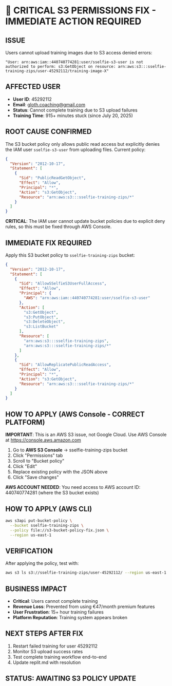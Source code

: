 # 🚨 CRITICAL S3 PERMISSIONS FIX - IMMEDIATE ACTION REQUIRED

## ISSUE
Users cannot upload training images due to S3 access denied errors:
```
"User: arn:aws:iam::440740774281:user/sselfie-s3-user is not authorized to perform: s3:GetObject on resource: arn:aws:s3:::sselfie-training-zips/user-45292112/training-image-X"
```

## AFFECTED USER
- **User ID**: 45292112
- **Email**: gloth.coaching@gmail.com  
- **Status**: Cannot complete training due to S3 upload failures
- **Training Time**: 915+ minutes stuck (since July 20, 2025)

## ROOT CAUSE CONFIRMED
The S3 bucket policy only allows public read access but explicitly denies the IAM user `sselfie-s3-user` from uploading files. Current policy:
```json
{
  "Version": "2012-10-17",
  "Statement": [
    {
      "Sid": "PublicReadGetObject",
      "Effect": "Allow",
      "Principal": "*",
      "Action": "s3:GetObject",
      "Resource": "arn:aws:s3:::sselfie-training-zips/*"
    }
  ]
}
```

**CRITICAL**: The IAM user cannot update bucket policies due to explicit deny rules, so this must be fixed through AWS Console.

## IMMEDIATE FIX REQUIRED
Apply this S3 bucket policy to `sselfie-training-zips` bucket:

```json
{
  "Version": "2012-10-17",
  "Statement": [
    {
      "Sid": "AllowSSelfieS3UserFullAccess",
      "Effect": "Allow",
      "Principal": {
        "AWS": "arn:aws:iam::440740774281:user/sselfie-s3-user"
      },
      "Action": [
        "s3:GetObject",
        "s3:PutObject", 
        "s3:DeleteObject",
        "s3:ListBucket"
      ],
      "Resource": [
        "arn:aws:s3:::sselfie-training-zips",
        "arn:aws:s3:::sselfie-training-zips/*"
      ]
    },
    {
      "Sid": "AllowReplicatePublicReadAccess",
      "Effect": "Allow", 
      "Principal": "*",
      "Action": "s3:GetObject",
      "Resource": "arn:aws:s3:::sselfie-training-zips/*"
    }
  ]
}
```

## HOW TO APPLY (AWS Console - CORRECT PLATFORM)
**IMPORTANT**: This is an AWS S3 issue, not Google Cloud. Use AWS Console at https://console.aws.amazon.com

1. Go to **AWS S3 Console** → sselfie-training-zips bucket
2. Click "Permissions" tab
3. Scroll to "Bucket policy" 
4. Click "Edit"
5. Replace existing policy with the JSON above
6. Click "Save changes"

**AWS ACCOUNT NEEDED**: You need access to AWS account ID: 440740774281 (where the S3 bucket exists)

## HOW TO APPLY (AWS CLI)
```bash
aws s3api put-bucket-policy \
  --bucket sselfie-training-zips \
  --policy file://s3-bucket-policy-fix.json \
  --region us-east-1
```

## VERIFICATION
After applying the policy, test with:
```bash
aws s3 ls s3://sselfie-training-zips/user-45292112/ --region us-east-1
```

## BUSINESS IMPACT
- **Critical**: Users cannot complete training 
- **Revenue Loss**: Prevented from using €47/month premium features
- **User Frustration**: 15+ hour training failures
- **Platform Reputation**: Training system appears broken

## NEXT STEPS AFTER FIX
1. Restart failed training for user 45292112
2. Monitor S3 upload success rates
3. Test complete training workflow end-to-end
4. Update replit.md with resolution

## STATUS: AWAITING S3 POLICY UPDATE